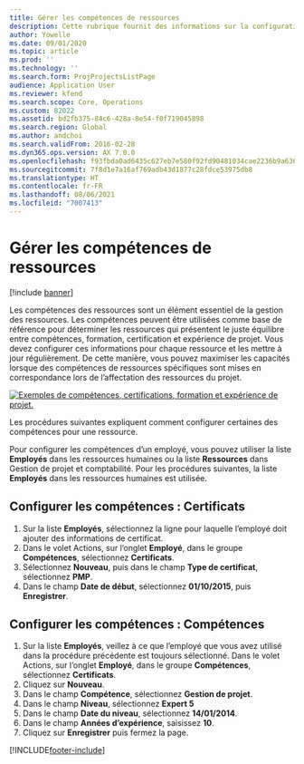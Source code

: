 ```yaml
---
title: Gérer les compétences de ressources
description: Cette rubrique fournit des informations sur la configuration des compétences de ressources de projet.
author: Yowelle
ms.date: 09/01/2020
ms.topic: article
ms.prod: ''
ms.technology: ''
ms.search.form: ProjProjectsListPage
audience: Application User
ms.reviewer: kfend
ms.search.scope: Core, Operations
ms.custom: 82022
ms.assetid: bd2fb375-84c6-428a-8e54-f0f719045898
ms.search.region: Global
ms.author: andchoi
ms.search.validFrom: 2016-02-28
ms.dyn365.ops.version: AX 7.0.0
ms.openlocfilehash: f93fbda0ad6435c627eb7e580f92fd90481034cae2236b9a636195883470ca5c
ms.sourcegitcommit: 7f8d1e7a16af769adb43d1877c28fdce53975db8
ms.translationtype: HT
ms.contentlocale: fr-FR
ms.lasthandoff: 08/06/2021
ms.locfileid: "7007413"
---
```

# <a name="manage-resource-competencies"></a>Gérer les compétences de ressources

[!include [banner](../includes/banner.md)]

Les compétences des ressources sont un élément essentiel de la gestion des ressources. Les compétences peuvent être utilisées comme base de référence pour déterminer les ressources qui présentent le juste équilibre entre compétences, formation, certification et expérience de projet. Vous devez configurer ces informations pour chaque ressource et les mettre à jour régulièrement. De cette manière, vous pouvez maximiser les capacités lorsque des compétences de ressources spécifiques sont mises en correspondance lors de l’affectation des ressources du projet.

[![Exemples de compétences, certifications, formation et expérience de projet.](./media/projectresourcing06-1024x383.jpg)](./media/projectresourcing06.jpg)

Les procédures suivantes expliquent comment configurer certaines des compétences pour une ressource.

Pour configurer les compétences d’un employé, vous pouvez utiliser la liste **Employés** dans les ressources humaines ou la liste **Ressources** dans Gestion de projet et comptabilité. Pour les procédures suivantes, la liste **Employés** dans les ressources humaines est utilisée.

## <a name="set-up-competencies-certificates"></a>Configurer les compétences : Certificats

1. Sur la liste **Employés**, sélectionnez la ligne pour laquelle l’employé doit ajouter des informations de certificat.
2. Dans le volet Actions, sur l’onglet **Employé**, dans le groupe **Compétences**, sélectionnez **Certificats**.
3. Sélectionnez **Nouveau**, puis dans le champ **Type de certificat**, sélectionnez **PMP**.
4. Dans le champ **Date de début**, sélectionnez **01/10/2015**, puis **Enregistrer**.

## <a name="set-up-competencies-skills"></a>Configurer les compétences : Compétences

1. Sur la liste **Employés**, veillez à ce que l’employé que vous avez utilisé dans la procédure précédente est toujours sélectionné. Dans le volet Actions, sur l’onglet **Employé**, dans le groupe **Compétences**, sélectionnez **Certificats**.
2. Cliquez sur **Nouveau**.
3. Dans le champ **Compétence**, sélectionnez **Gestion de projet**.
4. Dans le champ **Niveau**, sélectionnez **Expert 5**
5. Dans le champ **Date du niveau**, sélectionnez **14/01/2014**.
6. Dans le champ **Années d’expérience**, saisissez **10**.
7. Cliquez sur **Enregistrer** puis fermez la page.


[!INCLUDE[footer-include](../includes/footer-banner.md)]
